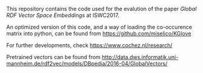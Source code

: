 This repository contains the code used for the evalution of the paper *Global RDF Vector Space Embeddings* at ISWC2017.

An optimized version of this code, and a way of loading the co-occurence matrix into python, can be found from https://github.com/miselico/KGlove

For further developments, check https://www.cochez.nl/research/

Pretrained vectors can be found from http://data.dws.informatik.uni-mannheim.de/rdf2vec/models/DBpedia/2016-04/GlobalVectors/
